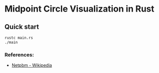 # Midpoint Circle Visualization in Rust

## Quick start
```bash
rustc main.rs
./main
```


### References:
* [Netpbm - Wikipedia](https://en.wikipedia.org/wiki/Netpbm)
